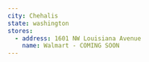```yaml
---
city: Chehalis
state: washington
stores:
  - address: 1601 NW Louisiana Avenue
    name: Walmart - COMING SOON
---
```

